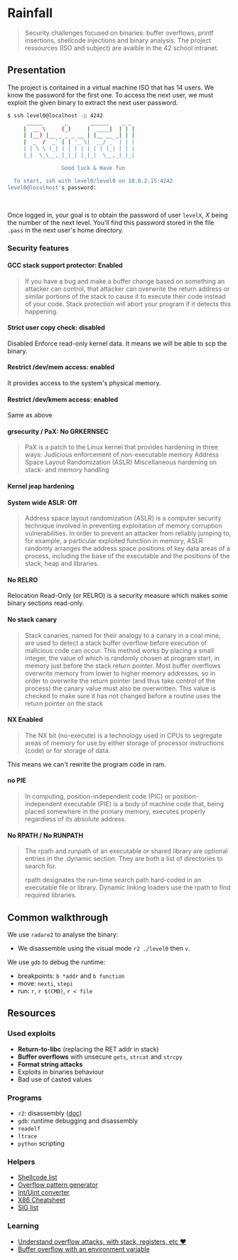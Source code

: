 # Rainfall

> Security challenges focused on binaries: buffer overflows, printf insertions, shellcode injections and binary analysis. The project ressources (ISO and subject) are avaible in the 42 school intranet.

## Presentation

The project is contained in a virtual machine ISO that has 14 users. We know the password for the first one. To access the next user, we must exploit the given binary to extract the next user password.

```bash
$ ssh level0@localhost -p 4242
	  _____       _       ______    _ _
	 |  __ \     (_)     |  ____|  | | |
	 | |__) |__ _ _ _ __ | |__ __ _| | |
	 |  _  /  _` | | '_ \|  __/ _` | | |
	 | | \ \ (_| | | | | | | | (_| | | |
	 |_|  \_\__,_|_|_| |_|_|  \__,_|_|_|

                 Good luck & Have fun

  To start, ssh with level0/level0 on 10.0.2.15:4242
level0@localhost's password:
```

<br />

Once logged in, your goal is to obtain the password of user `levelX`, _X_ being the number of the next level.
You'll find this password stored in the file `.pass` in the next user's home directory.

### Security features

#### GCC stack support protector: Enabled

> If you have a bug and make a buffer change based on something an attacker can control, that attacker can overwrite the return address or similar portions of the stack to cause it to execute their code instead of your code. Stack protection will abort your program if it detects this happening.

#### Strict user copy check: disabled

Disabled Enforce read-only kernel data. It means we will be able to scp the binary.

#### Restrict /dev/mem access: enabled

It provides access to the system's physical memory.

#### Restrict /dev/kmem access: enabled

Same as above

#### grsecurity / PaX: No GRKERNSEC

> PaX is a patch to the Linux kernel that provides hardening in three ways:
> Judicious enforcement of non-executable memory
> Address Space Layout Randomization (ASLR)
> Miscellaneous hardening on stack- and memory handling

#### Kernel jeap hardening

#### System wide ASLR: Off

> Address space layout randomization (ASLR) is a computer security technique involved in preventing exploitation of memory corruption vulnerabilities. In order to prevent an attacker from reliably jumping to, for example, a particular exploited function in memory, ASLR randomly arranges the address space positions of key data areas of a process, including the base of the executable and the positions of the stack, heap and libraries.

#### No RELRO

Relocation Read-Only (or RELRO) is a security measure which makes some binary sections read-only.

#### No stack canary

> Stack canaries, named for their analogy to a canary in a coal mine, are used to detect a stack buffer overflow before execution of malicious code can occur. This method works by placing a small integer, the value of which is randomly chosen at program start, in memory just before the stack return pointer. Most buffer overflows overwrite memory from lower to higher memory addresses, so in order to overwrite the return pointer (and thus take control of the process) the canary value must also be overwritten. This value is checked to make sure it has not changed before a routine uses the return pointer on the stack

#### NX Enabled

> The NX bit (no-execute) is a technology used in CPUs to segregate areas of memory for use by either storage of processor instructions (code) or for storage of data.

This means we can't rewrite the program code in ram.

#### no PIE

> In computing, position-independent code (PIC) or position-independent executable (PIE) is a body of machine code that, being placed somewhere in the primary memory, executes properly regardless of its absolute address.

#### No RPATH / No RUNPATH

> The rpath and runpath of an executable or shared library are optional entries in the .dynamic section. They are both a list of directories to search for.
>
> rpath designates the run-time search path hard-coded in an executable file or library. Dynamic linking loaders use the rpath to find required libraries.

## Common walkthrough

We use `radare2` to analyse the binary:

- We disassemble using the visual mode `r2 ./level0` then `v`.

We use `gdb` to debug the runtime:

- breakpoints: `b *addr` and `b function`
- move: `nexti`, `stepi`
- run: `r`, `r $(CMD)`, `r < file`

## Resources

### Used exploits

- **Return-to-libc** (replacing the RET addr in stack)
- **Buffer overflows** with unsecure `gets`, `strcat` and `strcpy`
- **Format string attacks**
- Exploits in binaries behaviour
- Bad use of casted values

### Programs

- `r2`: disassembly ([doc](https://radare.gitbooks.io/radare2book/visual_mode/intro.html))
- `gdb`: runtime debugging and disassembly
- `readelf`
- `ltrace`
- `python` scripting

### Helpers

- [Shellcode list](http://shell-storm.org/shellcode/)
- [Overflow pattern generator](https://wiremask.eu/tools/buffer-overflow-pattern-generator/)
- [Int/Uint converter](https://www.binaryconvert.com/convert_unsigned_int.html)
- [X86 Cheatsheet](https://trailofbits.github.io/ctf/vulnerabilities/references/X86_Win32_Reverse_Engineering_Cheat_Sheet.pdf)
- [SIG list](https://unix.stackexchange.com/questions/317492/list-of-kill-signals)

### Learning

- [Understand overflow attacks, with stack, registers, etc ❤](https://itandsecuritystuffs.wordpress.com/2014/03/18/understanding-buffer-overflows-attacks-part-1/)
- [Buffer overflow with an environment variable](http://seanmurphree.com/blog/?p=54)
